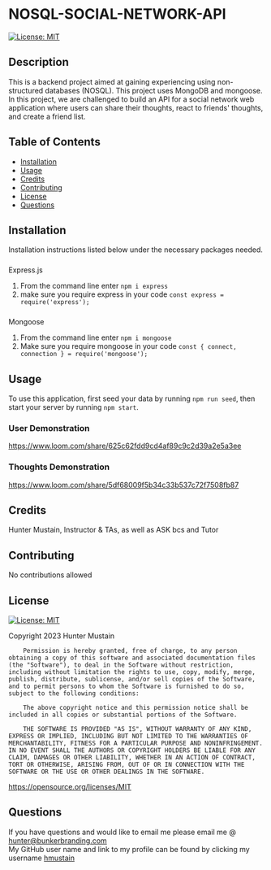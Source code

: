 # NOSQL-SOCIAL-NETWORK-API
[![License: MIT](https://img.shields.io/badge/License-MIT-yellow.svg)](https://opensource.org/licenses/MIT)
        

## Description
This is a backend project aimed at gaining experiencing using non-structured databases (NOSQL). This project uses MongoDB and mongoose. In this project, we are challenged to build an API for a social network web application where users can share their thoughts, react to friends' thoughts, and create a friend list.

## Table of Contents

- [Installation](#installation)
- [Usage](#usage)
- [Credits](#credits)
- [Contributing](#contributing)
- [License](#license)
- [Questions](#questions)

## Installation
Installation instructions listed below under the necessary packages needed.

###
Express.js
1) From the command line enter `npm i express`
2) make sure you require express in your code `const express = require('express');`

###
Mongoose
1) From the command line enter `npm i mongoose`
2) Make sure you require mongoose in your code `const { connect, connection } = require('mongoose');`

## Usage
To use this application, first seed your data by running `npm run seed`, then start your server by running `npm start`.

### User Demonstration <br>
https://www.loom.com/share/625c62fdd9cd4af89c9c2d39a2e5a3ee

### Thoughts Demonstration <br>
https://www.loom.com/share/5df68009f5b34c33b537c72f7508fb87

## Credits
Hunter Mustain, Instructor & TAs, as well as ASK bcs and Tutor

## Contributing
No contributions allowed <br>


## License
[![License: MIT](https://img.shields.io/badge/License-MIT-yellow.svg)](https://opensource.org/licenses/MIT)
        
Copyright 2023 Hunter Mustain

        Permission is hereby granted, free of charge, to any person obtaining a copy of this software and associated documentation files (the "Software"), to deal in the Software without restriction, including without limitation the rights to use, copy, modify, merge, publish, distribute, sublicense, and/or sell copies of the Software, and to permit persons to whom the Software is furnished to do so, subject to the following conditions:
        
        The above copyright notice and this permission notice shall be included in all copies or substantial portions of the Software.
        
        THE SOFTWARE IS PROVIDED "AS IS", WITHOUT WARRANTY OF ANY KIND, EXPRESS OR IMPLIED, INCLUDING BUT NOT LIMITED TO THE WARRANTIES OF MERCHANTABILITY, FITNESS FOR A PARTICULAR PURPOSE AND NONINFRINGEMENT. IN NO EVENT SHALL THE AUTHORS OR COPYRIGHT HOLDERS BE LIABLE FOR ANY CLAIM, DAMAGES OR OTHER LIABILITY, WHETHER IN AN ACTION OF CONTRACT, TORT OR OTHERWISE, ARISING FROM, OUT OF OR IN CONNECTION WITH THE SOFTWARE OR THE USE OR OTHER DEALINGS IN THE SOFTWARE.
https://opensource.org/licenses/MIT
        

## Questions
If you have questions and would like to email me please email me @ hunter@bunkerbranding.com <br>
My GitHub user name and link to my profile can be found by clicking my username <a href="https://github.com/hmustain">hmustain</a>

